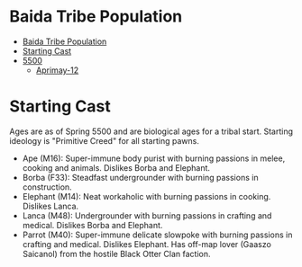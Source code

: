 # Baida Tribe Population

- [Baida Tribe Population](#baida-tribe-population)
- [Starting Cast](#starting-cast)
- [5500](#5500)
  - [Aprimay-12](#aprimay-12)

# Starting Cast

Ages are as of Spring 5500 and are biological ages for a tribal start.  Starting ideology is "Primitive Creed" for all starting pawns.

- Ape (M16): Super-immune body purist with burning passions in melee, cooking and animals.  Dislikes Borba and Elephant.
- Borba (F33): Steadfast undergrounder with burning passions in construction.
- Elephant (M14): Neat workaholic with burning passions in cooking. Dislikes Lanca.
- Lanca (M48): Undergrounder with burning passions in crafting and medical. Dislikes Borba and Elephant.
- Parrot (M40): Super-immune delicate slowpoke with burning passions in crafting and medical.  Dislikes Elephant.  Has off-map lover (Gaaszo Saicanol) from the hostile Black Otter Clan faction.



